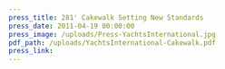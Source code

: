 ```yaml
---
press_title: 281' Cakewalk Setting New Standards
press_date: 2011-04-19 00:00:00
press_image: /uploads/Press-YachtsInternational.jpg
pdf_path: /uploads/YachtsInternational-Cakewalk.pdf
press_link:
---
```


